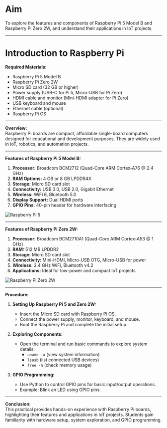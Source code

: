 # Aim 
To explore the features and components of Raspberry Pi 5 Model B and Raspberry Pi Zero 2W, and understand their applications in IoT projects.



---
# Introduction to Raspberry Pi

**Required Materials:**  
- Raspberry Pi 5 Model B  
- Raspberry Pi Zero 2W  
- Micro SD card (32 GB or higher)  
- Power supply (USB-C for Pi 5, Micro-USB for Pi Zero)  
- HDMI cable and monitor (Mini-HDMI adapter for Pi Zero)  
- USB keyboard and mouse  
- Ethernet cable (optional)  
- Raspberry Pi OS

---

**Overview:**  
Raspberry Pi boards are compact, affordable single-board computers designed for educational and development purposes. They are widely used in IoT, robotics, and automation projects.

---

**Features of Raspberry Pi 5 Model B:**  
1. **Processor:** Broadcom BCM2712 (Quad-Core ARM Cortex-A76 @ 2.4 GHz)  
2. **RAM Options:** 4 GB or 8 GB LPDDR4X  
3. **Storage:** Micro SD card slot  
4. **Connectivity:** USB 3.0, USB 2.0, Gigabit Ethernet  
5. **Wireless:** WiFi 6, Bluetooth 5.0  
6. **Display Support:** Dual HDMI ports  
7. **GPIO Pins:** 40-pin header for hardware interfacing  

![Raspberry Pi 5](https://github.com/user-attachments/assets/14114498-f7ac-4506-b0cd-a6af2b04fc81)

---

**Features of Raspberry Pi Zero 2W:**  
1. **Processor:** Broadcom BCM2710A1 (Quad-Core ARM Cortex-A53 @ 1 GHz)  
2. **RAM:** 512 MB LPDDR2  
3. **Storage:** Micro SD card slot  
4. **Connectivity:** Mini-HDMI, Micro-USB OTG, Micro-USB for power  
5. **Wireless:** 2.4 GHz WiFi, Bluetooth v4.2  
6. **Applications:** Ideal for low-power and compact IoT projects

![Raspberry Pi Zero 2W](https://github.com/user-attachments/assets/f5aa0c9b-df6f-468c-a8e0-03e129115ac6)

---

**Procedure:**  
1. **Setting Up Raspberry Pi 5 and Zero 2W:**  
   - Insert the Micro SD card with Raspberry Pi OS.
   - Connect the power supply, monitor, keyboard, and mouse.
   - Boot the Raspberry Pi and complete the initial setup.

2. **Exploring Components:**  
   - Open the terminal and run basic commands to explore system details:
     - `uname -a` (view system information)  
     - `lsusb` (list connected USB devices)  
     - `free -h` (check memory usage)

3. **GPIO Programming:**  
   - Use Python to control GPIO pins for basic input/output operations.
   - Example: Blink an LED using GPIO pins.

---

**Conclusion:**  
This practical provides hands-on experience with Raspberry Pi boards, highlighting their features and applications in IoT projects. Students gain familiarity with hardware setup, system exploration, and GPIO programming.

